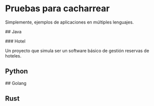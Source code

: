 # Pruebas para cacharrear
Simplemente, ejemplos de aplicaciones en múltiples lenguajes.

## Java

### Hotel

Un proyecto que simula ser un software básico de gestión  reservas de hoteles.

## Python

## Golang

## Rust